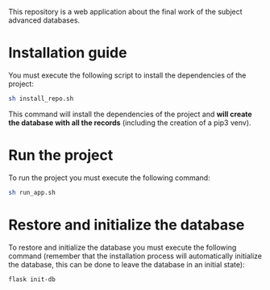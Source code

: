 This repository is a web application about the final work of the subject advanced databases.

# Installation guide

You must execute the following script to install the dependencies of the project:

```bash
sh install_repo.sh
```

This command will install the dependencies of the project and **will create the database with all the records** (including the 
creation of a pip3 venv).

# Run the project

To run the project you must execute the following command:

```bash
sh run_app.sh
```

# Restore and initialize the database

To restore and initialize the database you must execute the following command (remember that the installation process will automatically initialize the database, this can be done to leave the database in an initial state):

```bash
flask init-db
```